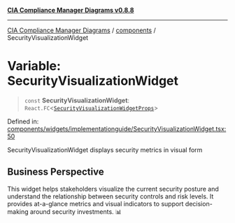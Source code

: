 [**CIA Compliance Manager Diagrams v0.8.8**](../../README.md)

***

[CIA Compliance Manager Diagrams](../../modules.md) / [components](../README.md) / SecurityVisualizationWidget

# Variable: SecurityVisualizationWidget

> `const` **SecurityVisualizationWidget**: `React.FC`\<[`SecurityVisualizationWidgetProps`](../widgets/implementationguide/SecurityVisualizationWidget/interfaces/SecurityVisualizationWidgetProps.md)\>

Defined in: [components/widgets/implementationguide/SecurityVisualizationWidget.tsx:50](https://github.com/Hack23/cia-compliance-manager/blob/283c1f3ddf6c7084b20c21176cda3bc5166ffcb9/src/components/widgets/implementationguide/SecurityVisualizationWidget.tsx#L50)

SecurityVisualizationWidget displays security metrics in visual form

## Business Perspective

This widget helps stakeholders visualize the current security posture
and understand the relationship between security controls and risk levels.
It provides at-a-glance metrics and visual indicators to support
decision-making around security investments. 📊
